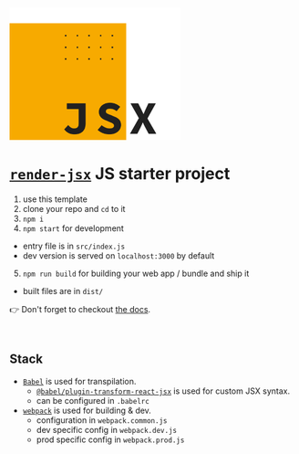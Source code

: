 <img src="/render-jsx-logo.svg" width="300"/>

# [`render-jsx`]((https://loreanvictor.github.io/render-jsx/)) JS starter project

1. use this template
2. clone your repo and `cd` to it
3. `npm i`
4. `npm start` for development 
  - entry file is in `src/index.js`
  - dev version is served on `localhost:3000` by default
5. `npm run build` for building your web app / bundle and ship it
  - built files are in `dist/`

👉 Don't forget to checkout [the docs](https://loreanvictor.github.io/render-jsx/).

<br>

## Stack

- [`Babel`](https://babeljs.io) is used for transpilation.
  - [`@babel/plugin-transform-react-jsx`](https://babeljs.io/docs/en/babel-plugin-transform-react-jsx) is used for custom JSX syntax.
  - can be configured in `.babelrc`
- [`webpack`](https://webpack.js.org) is used for building & dev.
  - configuration in `webpack.common.js`
  - dev specific config in `webpack.dev.js`
  - prod specific config in `webpack.prod.js`
